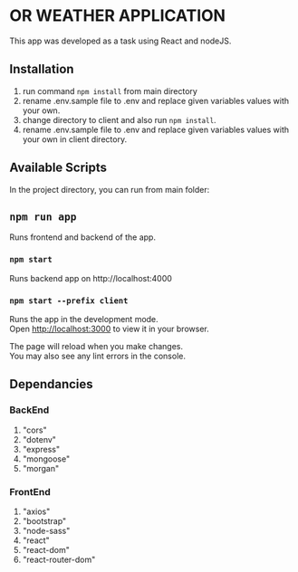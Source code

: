 # OR WEATHER APPLICATION

This app was developed as a task using React and nodeJS.

## Installation

1. run command `npm install` from main directory
2. rename .env.sample file to .env and replace given variables values with your own.
3. change directory to client and also run `npm install`.
4. rename .env.sample file to .env and replace given variables values with your own in client directory.

## Available Scripts

In the project directory, you can run from main folder:

## `npm run app`

Runs frontend and backend of the app.

### `npm start`

Runs backend app on http://localhost:4000

### `npm start --prefix client`

Runs the app in the development mode.\
Open [http://localhost:3000](http://localhost:3000) to view it in your browser.

The page will reload when you make changes.\
You may also see any lint errors in the console.

## Dependancies

### BackEnd

1. "cors"
2. "dotenv"
3. "express"
4. "mongoose"
5. "morgan"

### FrontEnd

1. "axios"
2. "bootstrap"
3. "node-sass"
4. "react"
5. "react-dom"
6. "react-router-dom"
